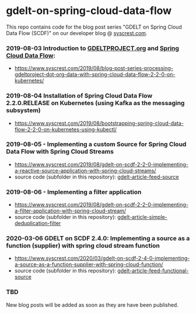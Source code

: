 # gdelt-on-spring-cloud-data-flow

This repo contains code for the blog post series "GDELT on Spring Cloud Data Flow (SCDF)" on our developer blog @ [syscrest.com](http://www.syscrest.com).

### 2019-08-03 Introduction to [GDELTPROJECT.org](https://gdeltproject.org) and [Spring Cloud Data Flow](https://cloud.spring.io/spring-cloud-dataflow):
  * https://www.syscrest.com/2019/08/blog-post-series-processing-gdeltproject-dot-org-data-with-spring-cloud-data-flow-2-2-0-on-kubernetes/


### 2019-08-04 Installation of Spring Cloud Data Flow 2.2.0.RELEASE on Kubernetes (using Kafka as the messaging subsystem)
  * https://www.syscrest.com/2019/08/bootstrapping-spring-cloud-data-flow-2-2-0-on-kubernetes-using-kubectl/


### 2019-08-05 - Implementing a custom Source for Spring Cloud Data Flow with Spring Cloud Streams
* https://www.syscrest.com/2019/08/gdelt-on-scdf-2-2-0-implementing-a-reactive-source-application-with-spring-cloud-streams/
* source code (subfolder in this repository): [gdelt-article-feed-source](gdelt-article-feed-source)


### 2019-08-06 - Implementing a filter application

* https://www.syscrest.com/2019/08/gdelt-on-scdf-2-2-0-implementing-a-filter-application-with-spring-cloud-stream/
* source code (subfolder in this repository): [gdelt-article-simple-deduplication-filter](gdelt-article-simple-deduplication-filter)


### 2020-03-06 GDELT on SCDF 2.4.0: Implementing a source as a function (supplier) with spring cloud stream function

* https://www.syscrest.com/2020/03/gdelt-on-scdf-2-4-0-implementing-a-source-as-a-function-supplier-with-spring-cloud-function/
* source code (subfolder in this repository): [gdelt-article-feed-functional-source](gdelt-article-feed-functional-source)

### TBD

New blog posts will be added as soon as they are have been published.